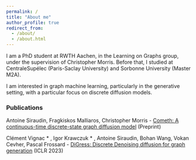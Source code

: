 ```yaml
---
permalink: /
title: "About me"
author_profile: true
redirect_from: 
  - /about/
  - /about.html
---
```


I am a PhD student at RWTH Aachen, in the Learning on Graphs group, under the supervision of Christopher Morris. Before that, I studied at CentraleSupélec (Paris-Saclay University) and Sorbonne University (Master M2A).

I am interested in graph machine learning, particularly in the generative setting, with a particular focus on discrete diffusion models.

### Publications

Antoine Siraudin, Fragkiskos Malliaros, Christopher Morris - [Cometh: A continuous-time discrete-state graph diffusion model](https://arxiv.org/abs/2406.06449) (Preprint)

Clément Vignac * , Igor Krawczuk * , Antoine Siraudin, Bohan Wang, Vokan Cevher, Pascal Frossard - [DiGress: Discrete Denoising diffusion for graph generation](https://arxiv.org/abs/2209.14734) (ICLR 2023)
